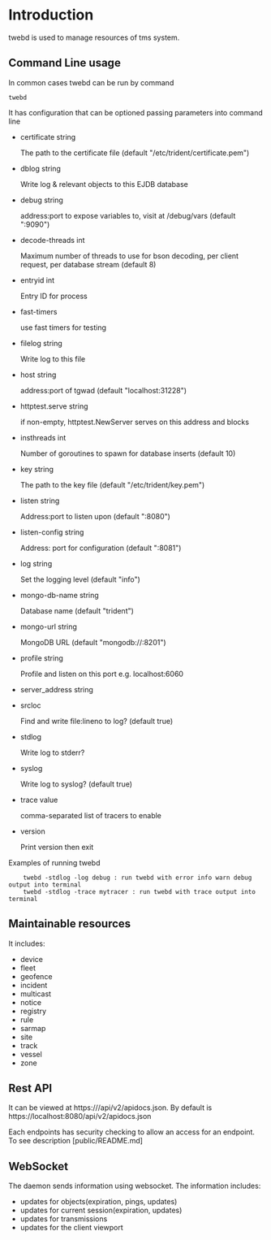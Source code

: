 # Introduction
twebd is used to manage resources of tms system.

## Command Line usage

In common cases twebd can be run by command
```
twebd
```

It has configuration that can be optioned passing parameters into command line

- certificate string

    The path to the certificate file (default "/etc/trident/certificate.pem")

- dblog string

    Write log & relevant objects to this EJDB database
- debug string

    address:port to expose variables to, visit at /debug/vars (default ":9090")
- decode-threads int

    Maximum number of threads to use for bson decoding, per client request, per database stream (default 8)
- entryid int

    Entry ID for process
- fast-timers

    use fast timers for testing
- filelog string

    Write log to this file
- host string

    address:port of tgwad (default "localhost:31228")
- httptest.serve string

    if non-empty, httptest.NewServer serves on this address and blocks
- insthreads int

    Number of goroutines to spawn for database inserts (default 10)
- key string

    The path to the key file (default "/etc/trident/key.pem")
- listen string

    Address:port to listen upon (default ":8080")
- listen-config string

    Address: port for configuration (default ":8081")
- log string

    Set the logging level (default "info")
- mongo-db-name string

    Database name (default "trident")
- mongo-url string

    MongoDB URL (default "mongodb://:8201")
- profile string

    Profile and listen on this port e.g. localhost:6060
- server_address string

- srcloc

    Find and write file:lineno to log? (default true)
- stdlog

    Write log to stderr?
- syslog

    Write log to syslog? (default true)
- trace value

    comma-separated list of tracers to enable
- version

    Print version then exit


Examples of running twebd
```
    twebd -stdlog -log debug : run twebd with error info warn debug output into terminal
    twebd -stdlog -trace mytracer : run twebd with trace output into terminal
```

## Maintainable resources

It includes:
- device
- fleet
- geofence
- incident
- multicast
- notice
- registry
- rule
- sarmap
- site
- track
- vessel
- zone

## Rest API

It can be viewed at https://<twebd-addr>/api/v2/apidocs.json. By default is https://localhost:8080/api/v2/apidocs.json

Each endpoints has security checking to allow an access for an endpoint. To see description [public/README.md]

## WebSocket

The daemon sends information using websocket. The information includes:
- updates for objects(expiration, pings, updates)
- updates for current session(expiration, updates)
- updates for transmissions
- updates for the client viewport
